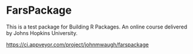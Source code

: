 # FarsPackage
This is a test package for Building R Packages.  An online course delivered by Johns Hopkins University.

https://ci.appveyor.com/project/johnmwaugh/farspackage
